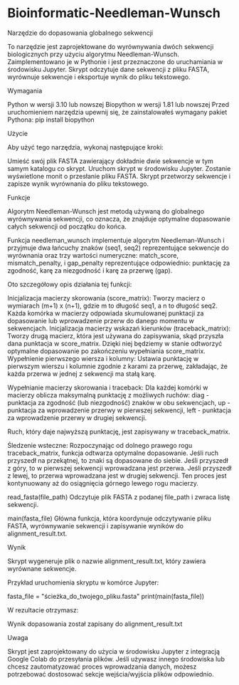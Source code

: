 # Bioinformatic-Needleman-Wunsch
Narzędzie do dopasowania globalnego sekwencji

To narzędzie jest zaprojektowane do wyrównywania dwóch sekwencji biologicznych przy użyciu algorytmu Needleman-Wunsch. Zaimplementowano je w Pythonie i jest przeznaczone do uruchamiania w środowisku Jupyter. Skrypt odczytuje dane sekwencji z pliku FASTA, wyrównuje sekwencje i eksportuje wynik do pliku tekstowego.

Wymagania

Python w wersji 3.10 lub nowszej
Biopython w wersji 1.81 lub nowszej
Przed uruchomieniem narzędzia upewnij się, że zainstalowałeś wymagany pakiet Pythona: pip install biopython

Użycie

Aby użyć tego narzędzia, wykonaj następujące kroki:

Umieść swój plik FASTA zawierający dokładnie dwie sekwencje w tym samym katalogu co skrypt.
Uruchom skrypt w środowisku Jupyter. Zostanie wyświetlone monit o przesłanie pliku FASTA.
Skrypt przetworzy sekwencje i zapisze wynik wyrównania do pliku tekstowego.

Funkcje

Algorytm Needleman-Wunsch jest metodą używaną do globalnego wyrównywania sekwencji, co oznacza, że znajduje optymalne dopasowanie całych sekwencji od początku do końca. 

Funkcja needleman_wunsch implementuje algorytm Needleman-Wunsch i przyjmuje dwa łańcuchy znaków (seq1, seq2) reprezentujące sekwencje do wyrównania oraz trzy wartości numeryczne: match_score, mismatch_penalty, i gap_penalty reprezentujące odpowiednio: punktację za zgodność, karę za niezgodność i karę za przerwę (gap).

Oto szczegółowy opis działania tej funkcji:

Inicjalizacja macierzy skorowania (score_matrix): Tworzy macierz o wymiarach (m+1) x (n+1), gdzie m to długość seq1, a n to długość seq2. Każda komórka w macierzy odpowiada skumulowanej punktacji za dopasowanie lub wprowadzenie przerw do danego momentu w sekwencjach.
Inicjalizacja macierzy wskazań kierunków (traceback_matrix): Tworzy drugą macierz, która jest używana do zapisywania, skąd przyszła dana punktacja w score_matrix. Dzięki niej będziemy w stanie odtworzyć optymalne dopasowanie po zakończeniu wypełniania score_matrix.
Wypełnienie pierwszego wiersza i kolumny: Ustawia punktację w pierwszym wierszu i kolumnie zgodnie z karami za przerwę, zakładając, że każda przerwa w jednej z sekwencji ma stałą karę.

Wypełnianie macierzy skorowania i traceback: Dla każdej komórki w macierzy oblicza maksymalną punktację z możliwych ruchów:
diag - punktacja za zgodność (lub niezgodność) znaków w obu sekwencjach,
up - punktacja za wprowadzenie przerwy w pierwszej sekwencji,
left - punktacja za wprowadzenie przerwy w drugiej sekwencji.

Ruch, który daje najwyższą punktację, jest zapisywany w traceback_matrix.

Śledzenie wsteczne: Rozpoczynając od dolnego prawego rogu traceback_matrix, funkcja odtwarza optymalne dopasowanie. Jeśli ruch przyszedł na przekątnej, to znaki są dopasowane do siebie. Jeśli przyszedł z góry, to w pierwszej sekwencji wprowadzana jest przerwa. Jeśli przyszedł z lewej, to przerwa wprowadzana jest w drugiej sekwencji. Ten proces jest kontynuowany aż do osiągnięcia górnego lewego rogu macierzy.

read_fasta(file_path)
Odczytuje plik FASTA z podanej file_path i zwraca listę sekwencji.

main(fasta_file)
Główna funkcja, która koordynuje odczytywanie pliku FASTA, wyrównywanie sekwencji i zapisywanie wyników do alignment_result.txt.

Wynik

Skrypt wygeneruje plik o nazwie alignment_result.txt, który zawiera wyrównane sekwencje.




Przykład uruchomienia skryptu w komórce Jupyter:

fasta_file = "ścieżka_do_twojego_pliku.fasta"
print(main(fasta_file))

W rezultacie otrzymasz:


Wynik dopasowania został zapisany do alignment_result.txt


Uwaga

Skrypt jest zaprojektowany do użycia w środowisku Jupyter z integracją Google Colab do przesyłania plików.
Jeśli używasz innego środowiska lub chcesz zautomatyzować proces wprowadzania danych, możesz potrzebować dostosować sekcje wejścia/wyjścia plików odpowiednio.
